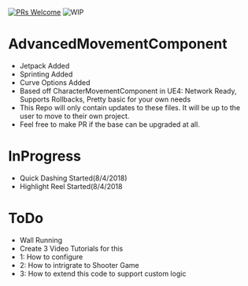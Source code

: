 [![PRs Welcome](https://img.shields.io/badge/PRs-welcome-brightgreen.svg?style=flat-square)](http://makeapullrequest.com)
![WIP](https://img.shields.io/badge/Project-EarlyRelease-yellowgreen.svg)

# AdvancedMovementComponent
* Jetpack Added
* Sprinting Added
* Curve Options Added
* Based off CharacterMovementComponent in UE4: Network Ready, Supports Rollbacks, Pretty basic for your own needs
* This Repo will only contain updates to these files. It will be up to the user to move to their own project.
* Feel free to make PR if the base can be upgraded at all. 

# InProgress
* Quick Dashing Started(8/4/2018)
* Highlight Reel Started(8/4/2018

# ToDo
* Wall Running
* Create 3 Video Tutorials for this
* 1: How to configure
* 2: How to intrigrate to Shooter Game
* 3: How to extend this code to support custom logic
